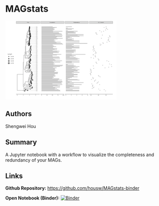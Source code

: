 # MAGstats

![Final visualization](img/magstats.png)

## Authors

Shengwei Hou

## Summary

A Jupyter notebook with a workflow to visualize the completeness and redundancy of your MAGs.

## Links

**Github Repository:** <https://github.com/housw/MAGstats-binder>

**Open Notebook (Binder):** [![Binder](http://mybinder.org/badge_logo.svg)](https://beta.mybinder.org/v2/gh/housw/MAGstats-binder/master?filepath=index.ipynb)

